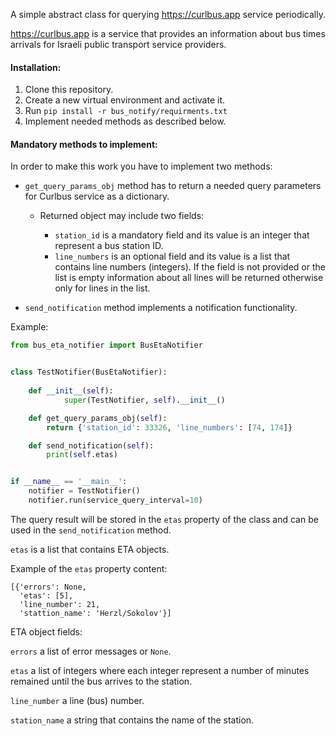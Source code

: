 A simple abstract class for querying https://curlbus.app service periodically.

https://curlbus.app is a service that provides an information about bus times arrivals for Israeli public transport
service providers.

#### Installation:
1. Clone this repository.
2. Create a new virtual environment and activate it.
3. Run `pip install -r bus_notify/requirments.txt`
4. Implement needed methods as described below.

#### Mandatory methods to implement:
In order to make this work you have to implement two methods:
- `get_query_params_obj` method has to return a needed query parameters for Curlbus service as a dictionary.

    - Returned object may include two fields:
        
        - `station_id` is a mandatory field and its value is an integer that represent a bus station ID. 
        - `line_numbers` is an optional field and its value is a list that contains line numbers (integers). If the
         field is not provided or the list is empty information about all lines will be returned otherwise only for
          lines in the list.

- `send_notification` method implements a notification functionality.
 
 Example:
```python
from bus_eta_notifier import BusEtaNotifier


class TestNotifier(BusEtaNotifier):
    
    def __init__(self):
            super(TestNotifier, self).__init__()

    def get_query_params_obj(self):
        return {'station_id': 33326, 'line_numbers': [74, 174]}

    def send_notification(self):
        print(self.etas)


if __name__ == '__main__':
    notifier = TestNotifier()
    notifier.run(service_query_interval=10)

```

The query result will be stored in the `etas` property of the class and can be used in the `send_notification` method.

`etas` is a list that contains ETA objects.

Example of the `etas` property content:
```
[{'errors': None,
  'etas': [5],
  'line_number': 21,
  'stattion_name': 'Herzl/Sokolov'}]
```

ETA object fields:

`errors` a list of error messages or `None`.

`etas` a list of integers where each integer represent a number of minutes remained until the bus arrives to the
 station.
 
`line_number` a line (bus) number.

`station_name`  a string that contains the name of the station.